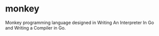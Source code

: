 # monkey
Monkey programming language designed in Writing An Interpreter In Go and Writing a Compiler in Go.
